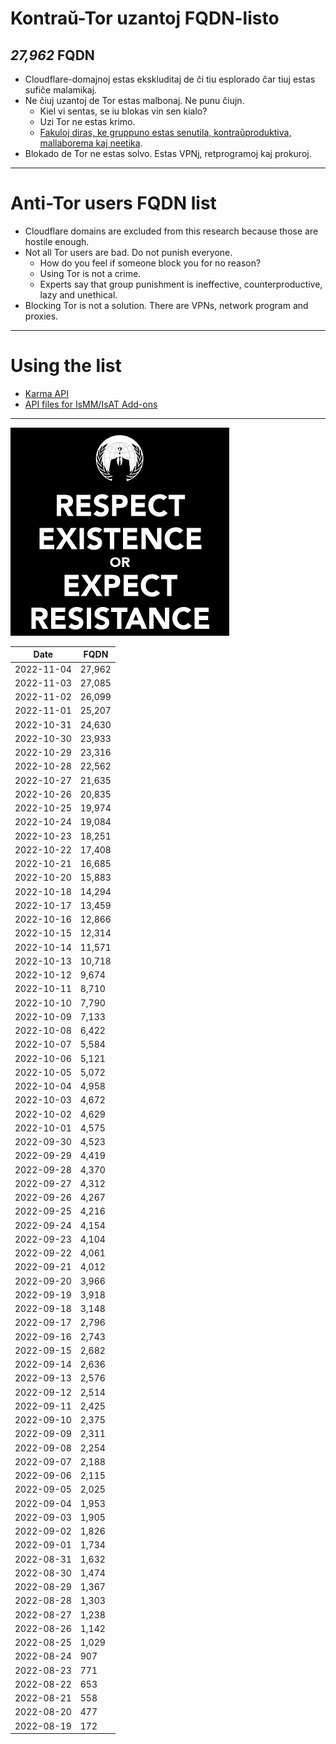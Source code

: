 # Kontraŭ-Tor uzantoj FQDN-listo


[//]: # (do not edit me; start)

## *27,962* FQDN

[//]: # (do not edit me; end)


- Cloudflare-domajnoj estas ekskluditaj de ĉi tiu esplorado ĉar tiuj estas sufiĉe malamikaj.
- Ne ĉiuj uzantoj de Tor estas malbonaj. Ne punu ĉiujn.
  - Kiel vi sentas, se iu blokas vin sen kialo?
  - Uzi Tor ne estas krimo.
  - [Fakuloj diras, ke gruppuno estas senutila, kontraŭproduktiva, mallaborema kaj neetika](https://web.archive.org/web/20201112000414/https://mypointexactly.wordpress.com/2009/07/21/group-punishment-ineffective-unethical/).
- Blokado de Tor ne estas solvo. Estas VPNj, retprogramoj kaj prokuroj.


-----

# Anti-Tor users FQDN list

- Cloudflare domains are excluded from this research because those are hostile enough.
- Not all Tor users are bad. Do not punish everyone.
  - How do you feel if someone block you for no reason?
  - Using Tor is not a crime.
  - Experts say that group punishment is ineffective, counterproductive, lazy and unethical.
- Blocking Tor is not a solution. There are VPNs, network program and proxies.

-----

# Using the list

  - [Karma API](../../subfiles/service/karma_api.md)
  - [API files for IsMM/IsAT Add-ons](../../tool/api_for_ismm_isat/README.md)


-----

![](../../image/anonexist.jpg)


| Date | FQDN |
| --- | --- |
| 2022-11-04 | 27,962 |
| 2022-11-03 | 27,085 |
| 2022-11-02 | 26,099 |
| 2022-11-01 | 25,207 |
| 2022-10-31 | 24,630 |
| 2022-10-30 | 23,933 |
| 2022-10-29 | 23,316 |
| 2022-10-28 | 22,562 |
| 2022-10-27 | 21,635 |
| 2022-10-26 | 20,835 |
| 2022-10-25 | 19,974 |
| 2022-10-24 | 19,084 |
| 2022-10-23 | 18,251 |
| 2022-10-22 | 17,408 |
| 2022-10-21 | 16,685 |
| 2022-10-20 | 15,883 |
| 2022-10-18 | 14,294 |
| 2022-10-17 | 13,459 |
| 2022-10-16 | 12,866 |
| 2022-10-15 | 12,314 |
| 2022-10-14 | 11,571 |
| 2022-10-13 | 10,718 |
| 2022-10-12 | 9,674 |
| 2022-10-11 | 8,710 |
| 2022-10-10 | 7,790 |
| 2022-10-09 | 7,133 |
| 2022-10-08 | 6,422 |
| 2022-10-07 | 5,584 |
| 2022-10-06 | 5,121 |
| 2022-10-05 | 5,072 |
| 2022-10-04 | 4,958 |
| 2022-10-03 | 4,672 |
| 2022-10-02 | 4,629 |
| 2022-10-01 | 4,575 |
| 2022-09-30 | 4,523 |
| 2022-09-29 | 4,419 |
| 2022-09-28 | 4,370 |
| 2022-09-27 | 4,312 |
| 2022-09-26 | 4,267 |
| 2022-09-25 | 4,216 |
| 2022-09-24 | 4,154 |
| 2022-09-23 | 4,104 |
| 2022-09-22 | 4,061 |
| 2022-09-21 | 4,012 |
| 2022-09-20 | 3,966 |
| 2022-09-19 | 3,918 |
| 2022-09-18 | 3,148 |
| 2022-09-17 | 2,796 |
| 2022-09-16 | 2,743 |
| 2022-09-15 | 2,682 |
| 2022-09-14 | 2,636 |
| 2022-09-13 | 2,576 |
| 2022-09-12 | 2,514 |
| 2022-09-11 | 2,425 |
| 2022-09-10 | 2,375 |
| 2022-09-09 | 2,311 |
| 2022-09-08 | 2,254 |
| 2022-09-07 | 2,188 |
| 2022-09-06 | 2,115 |
| 2022-09-05 | 2,025 |
| 2022-09-04 | 1,953 |
| 2022-09-03 | 1,905 |
| 2022-09-02 | 1,826 |
| 2022-09-01 | 1,734 |
| 2022-08-31 | 1,632 |
| 2022-08-30 | 1,474 |
| 2022-08-29 | 1,367 |
| 2022-08-28 | 1,303 |
| 2022-08-27 | 1,238 |
| 2022-08-26 | 1,142 |
| 2022-08-25 | 1,029 |
| 2022-08-24 | 907 |
| 2022-08-23 | 771 |
| 2022-08-22 | 653 |
| 2022-08-21 | 558 |
| 2022-08-20 | 477 |
| 2022-08-19 | 172 |